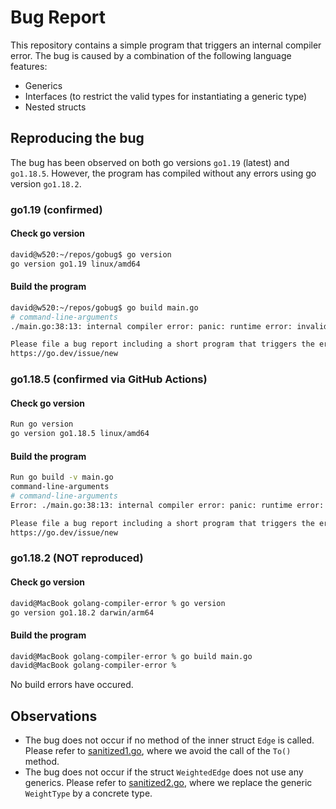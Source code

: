 # Bug Report

This repository contains a simple program that triggers an internal compiler error.
The bug is caused by a combination of the following language features:

- Generics
- Interfaces (to restrict the valid types for instantiating a generic type)
- Nested structs

## Reproducing the bug

The bug has been observed on both go versions `go1.19` (latest) and `go1.18.5`.
However, the program has compiled without any errors using go version `go1.18.2`.

### go1.19 (confirmed)

#### Check go version

```bash
david@w520:~/repos/gobug$ go version
go version go1.19 linux/amd64
```

#### Build the program

```bash
david@w520:~/repos/gobug$ go build main.go
# command-line-arguments
./main.go:38:13: internal compiler error: panic: runtime error: invalid memory address or nil pointer dereference

Please file a bug report including a short program that triggers the error.
https://go.dev/issue/new
```

### go1.18.5 (confirmed via GitHub Actions)

#### Check go version

```bash
Run go version
go version go1.18.5 linux/amd64
```

#### Build the program

```bash
Run go build -v main.go
command-line-arguments
# command-line-arguments
Error: ./main.go:38:13: internal compiler error: panic: runtime error: invalid memory address or nil pointer dereference

Please file a bug report including a short program that triggers the error.
https://go.dev/issue/new
```

### go1.18.2 (NOT reproduced)

#### Check go version

```bash
david@MacBook golang-compiler-error % go version
go version go1.18.2 darwin/arm64
```

#### Build the program

```bash
david@MacBook golang-compiler-error % go build main.go
david@MacBook golang-compiler-error %
```

No build errors have occured.

## Observations

- The bug does not occur if no method of the inner struct `Edge` is called. Please refer to [sanitized1.go](sanitized1/sanitized1.go), where we avoid the call of the `To()` method.
- The bug does not occur if the struct `WeightedEdge` does not use any generics. Please refer to [sanitized2.go](sanitized2/sanitized2.go), where we replace the generic `WeightType` by a concrete type.
